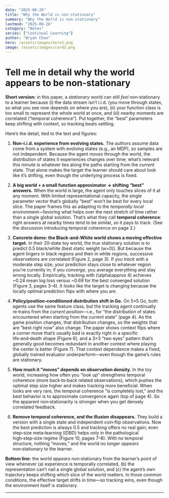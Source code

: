 ```yaml
---
date: "2025-08-26"
title: "Why the World is non-stationary"
summary: "Why the World is non-stationary"
lastmod: "2025-08-26"
category: "Notes"
series: ["Continual Learning"]
author: "Bryan Chan"
hero: /assets/images/hero3.png
image: /assets/images/card3.png
---
```


# Tell me in detail why the world appears to be non-stationary

**Short version:** in this paper, a *stationary* world can still *feel* non‑stationary to a learner because (i) the data stream isn’t i.i.d. (you move through states, so what you see now depends on where you are), (ii) your function class is too small to represent the whole world at once, and (iii) nearby moments are correlated (“temporal coherence”). Put together, the “best” parameters keep shifting with context, so tracking beats settling.&#x20;

Here’s the detail, tied to the text and figures:

1. **Non‑i.i.d. experience from evolving states.**
   The authors assume data come from a system with evolving states (e.g., an MDP), so samples are not independent. Because the agent *moves* through the world, the distribution of states it experiences changes over time; what’s relevant this minute is whatever lies along the paths starting from the *current* state. That alone makes the target the learner should care about look like it’s drifting, even though the underlying process is fixed.&#x20;

2. **A big world + a small function approximator → shifting “best” answers.**
   When the world is large, the agent only touches slices of it at any moment. With limited representational capacity, the single parameter vector that’s globally “best” won’t be best for every local slice. The paper frames this as adapting to the *temporally local* environment—favoring what helps over the next stretch of time rather than a single global solution. That’s what they call **temporal coherence**: right answers at nearby times tend to be similar, so it pays to track. (See the discussion introducing temporal coherence on page 2.)&#x20;

3. **Concrete demo: the Black‑and‑White world shows a moving effective target.**
   In their 20‑state toy world, the *true* stationary solution is to predict 0.5 black/white (best static weight \(w=0\)). But because the agent lingers in black regions and then in white regions, successive observations are correlated (Figure 2, page 3). If you *track* with a moderate step size, your prediction stays close to whatever region you’re currently in; if you *converge*, you average everything and stay wrong locally. Empirically, tracking with \(\alpha\approx 4\) achieves \~0.24 mean log loss versus \~0.69 for the best converged solution (Figure 3, pages 3–4). It *looks* like the target is changing because the locally optimal prediction flips with where you are.&#x20;

4. **Policy/position‑conditioned distribution shift in Go.**
   On 5×5 Go, both agents use the same feature class, but the tracking agent continually re‑trains from the *current position*—i.e., for “the distribution of states encountered when starting from the current state” (page 4). As the game position changes, that distribution changes, so the weights that are “best right now” also change. The paper shows context flips where a corner move that’s usually bad is exactly right in a specific life‑and‑death shape (Figure 6), and a 3×3 “two eyes” pattern that’s generally good becomes redundant in another context where playing the center is better (Figure 7). That context dependence makes a fixed, globally trained evaluator underperform—even though the game’s rules are stationary.&#x20;

5. **How much it “moves” depends on observation density.**
   In the toy world, increasing how often you “look up” strengthens temporal coherence (more back‑to‑back related observations), which pushes the optimal step size higher and makes tracking more beneficial. When looks are very rare, the temporal coherence “is completely lost,” and the best behavior is to approximate convergence again (top of page 4). So the apparent non‑stationarity is stronger when you get densely correlated feedback.&#x20;

6. **Remove temporal coherence, and the illusion disappears.**
   They build a version with a single state and independent coin‑flip observations. Now the best prediction is always 0.5 and tracking offers no real gain; even step‑size meta‑learning (IDBD) helps only in the pathological high‑step‑size regime (Figure 10, pages 7–8). With no temporal structure, nothing “moves,” and the world no longer *appears* non‑stationary to the learner.&#x20;

**Bottom line:** the world *appears* non‑stationary from the learner’s point of view whenever (a) experience is temporally correlated, (b) the representation can’t nail a single global solution, and (c) the agent’s own trajectory keeps shifting which slice of the world matters. In those common conditions, the effective target drifts in time—so tracking wins, even though the environment itself is stationary.&#x20;

---









